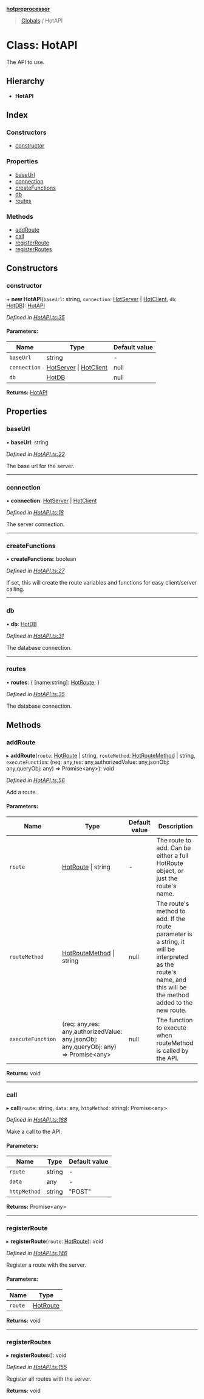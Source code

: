 **[hotpreprocessor](../README.md)**

> [Globals](../globals.md) / HotAPI

# Class: HotAPI

The API to use.

## Hierarchy

* **HotAPI**

## Index

### Constructors

* [constructor](hotapi.md#constructor)

### Properties

* [baseUrl](hotapi.md#baseurl)
* [connection](hotapi.md#connection)
* [createFunctions](hotapi.md#createfunctions)
* [db](hotapi.md#db)
* [routes](hotapi.md#routes)

### Methods

* [addRoute](hotapi.md#addroute)
* [call](hotapi.md#call)
* [registerRoute](hotapi.md#registerroute)
* [registerRoutes](hotapi.md#registerroutes)

## Constructors

### constructor

\+ **new HotAPI**(`baseUrl`: string, `connection`: [HotServer](hotserver.md) \| [HotClient](hotclient.md), `db`: [HotDB](hotdb.md)): [HotAPI](hotapi.md)

*Defined in [HotAPI.ts:35](https://github.com/OurFreeLight/HotPreprocessor/blob/4cb6771/src/HotAPI.ts#L35)*

#### Parameters:

Name | Type | Default value |
------ | ------ | ------ |
`baseUrl` | string | - |
`connection` | [HotServer](hotserver.md) \| [HotClient](hotclient.md) | null |
`db` | [HotDB](hotdb.md) | null |

**Returns:** [HotAPI](hotapi.md)

## Properties

### baseUrl

•  **baseUrl**: string

*Defined in [HotAPI.ts:22](https://github.com/OurFreeLight/HotPreprocessor/blob/4cb6771/src/HotAPI.ts#L22)*

The base url for the server.

___

### connection

•  **connection**: [HotServer](hotserver.md) \| [HotClient](hotclient.md)

*Defined in [HotAPI.ts:18](https://github.com/OurFreeLight/HotPreprocessor/blob/4cb6771/src/HotAPI.ts#L18)*

The server connection.

___

### createFunctions

•  **createFunctions**: boolean

*Defined in [HotAPI.ts:27](https://github.com/OurFreeLight/HotPreprocessor/blob/4cb6771/src/HotAPI.ts#L27)*

If set, this will create the route variables and functions for
easy client/server calling.

___

### db

•  **db**: [HotDB](hotdb.md)

*Defined in [HotAPI.ts:31](https://github.com/OurFreeLight/HotPreprocessor/blob/4cb6771/src/HotAPI.ts#L31)*

The database connection.

___

### routes

•  **routes**: { [name:string]: [HotRoute](hotroute.md);  }

*Defined in [HotAPI.ts:35](https://github.com/OurFreeLight/HotPreprocessor/blob/4cb6771/src/HotAPI.ts#L35)*

The database connection.

## Methods

### addRoute

▸ **addRoute**(`route`: [HotRoute](hotroute.md) \| string, `routeMethod`: [HotRouteMethod](hotroutemethod.md) \| string, `executeFunction`: (req: any,res: any,authorizedValue: any,jsonObj: any,queryObj: any) => Promise\<any>): void

*Defined in [HotAPI.ts:56](https://github.com/OurFreeLight/HotPreprocessor/blob/4cb6771/src/HotAPI.ts#L56)*

Add a route.

#### Parameters:

Name | Type | Default value | Description |
------ | ------ | ------ | ------ |
`route` | [HotRoute](hotroute.md) \| string | - | The route to add. Can be either a full HotRoute object, or just the route's name. |
`routeMethod` | [HotRouteMethod](hotroutemethod.md) \| string | null | The route's method to add. If the route parameter is a string, it will be interpreted as the route's name, and this will be the method added to the new route. |
`executeFunction` | (req: any,res: any,authorizedValue: any,jsonObj: any,queryObj: any) => Promise\<any> | null | The function to execute when routeMethod is called by the API.  |

**Returns:** void

___

### call

▸ **call**(`route`: string, `data`: any, `httpMethod`: string): Promise\<any>

*Defined in [HotAPI.ts:168](https://github.com/OurFreeLight/HotPreprocessor/blob/4cb6771/src/HotAPI.ts#L168)*

Make a call to the API.

#### Parameters:

Name | Type | Default value |
------ | ------ | ------ |
`route` | string | - |
`data` | any | - |
`httpMethod` | string | "POST" |

**Returns:** Promise\<any>

___

### registerRoute

▸ **registerRoute**(`route`: [HotRoute](hotroute.md)): void

*Defined in [HotAPI.ts:146](https://github.com/OurFreeLight/HotPreprocessor/blob/4cb6771/src/HotAPI.ts#L146)*

Register a route with the server.

#### Parameters:

Name | Type |
------ | ------ |
`route` | [HotRoute](hotroute.md) |

**Returns:** void

___

### registerRoutes

▸ **registerRoutes**(): void

*Defined in [HotAPI.ts:155](https://github.com/OurFreeLight/HotPreprocessor/blob/4cb6771/src/HotAPI.ts#L155)*

Register all routes with the server.

**Returns:** void
